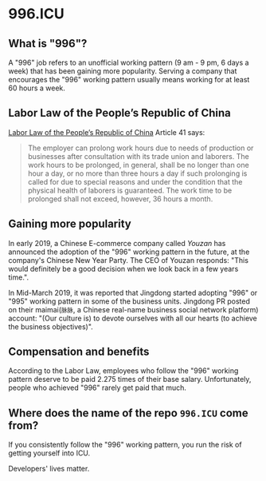 996.ICU
===

## What is "996"?
A "996" job refers to an unofficial working pattern (9 am - 9 pm, 6 days a week) that has been gaining more popularity. 
Serving a company that encourages the "996" working pattern usually means working for at least 60 hours a week.

## Labor Law of the People’s Republic of China
[Labor Law of the People’s Republic of China](http://www.china.org.cn/living_in_china/abc/2009-07/15/content_18140508.htm) Article 41 says:

> The employer can prolong work hours due to needs of production or businesses after consultation with its trade union and laborers. The work hours to be prolonged, in general, shall be no longer than one hour a day, or no more than three hours a day if such prolonging is called for due to special reasons and under the condition that the physical health of laborers is guaranteed. The work time to be prolonged shall not exceed, however, 36 hours a month. 

## Gaining more popularity

In early 2019, a Chinese E-commerce company called _Youzan_ has announced the adoption of the "996" working pattern in the future, at the company's Chinese New Year Party. The CEO of Youzan responds: "This would definitely be a good decision when we look back in a few years time.".

In Mid-March 2019, it was reported that Jingdong started adopting "996" or "995" working pattern in some of the business units. Jingdong PR posted on their maimai(`脉脉`, a Chinese real-name business social network platform) account: "(Our culture is) to devote ourselves with all our hearts (to achieve the business objectives)".

## Compensation and benefits

According to the Labor Law, employees who follow the "996" working pattern deserve to be paid 2.275 times of their base salary. Unfortunately, people who achieved "996" rarely get paid that much.

## Where does the name of the repo `996.ICU` come from?

If you consistently follow the "996" working pattern, you run the risk of getting yourself into ICU. 

Developers' lives matter.
